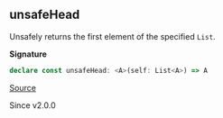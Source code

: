 ## unsafeHead

Unsafely returns the first element of the specified `List`.

**Signature**

```ts
declare const unsafeHead: <A>(self: List<A>) => A
```

[Source](https://github.com/Effect-TS/effect/tree/main/packages/effect/src/List.ts#L940)

Since v2.0.0